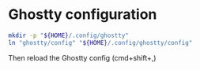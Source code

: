 # Ghostty configuration

```bash
mkdir -p "${HOME}/.config/ghostty"
ln "ghostty/config" "${HOME}/.config/ghostty/config"
```

Then reload the Ghostty config (cmd+shift+,)
